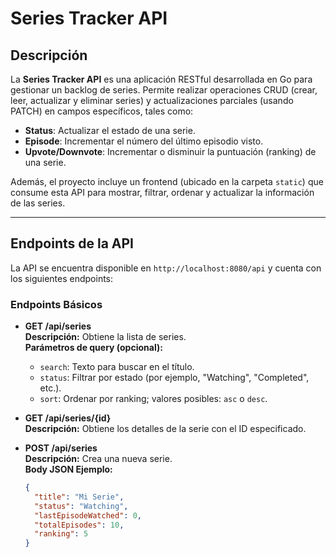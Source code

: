 # Series Tracker API

## Descripción

La **Series Tracker API** es una aplicación RESTful desarrollada en Go para gestionar un backlog de series. Permite realizar operaciones CRUD (crear, leer, actualizar y eliminar series) y actualizaciones parciales (usando PATCH) en campos específicos, tales como:
- **Status**: Actualizar el estado de una serie.
- **Episode**: Incrementar el número del último episodio visto.
- **Upvote/Downvote**: Incrementar o disminuir la puntuación (ranking) de una serie.

Además, el proyecto incluye un frontend (ubicado en la carpeta `static`) que consume esta API para mostrar, filtrar, ordenar y actualizar la información de las series.

---

## Endpoints de la API

La API se encuentra disponible en `http://localhost:8080/api` y cuenta con los siguientes endpoints:

### Endpoints Básicos

- **GET /api/series**  
  **Descripción:** Obtiene la lista de series.  
  **Parámetros de query (opcional):**
  - `search`: Texto para buscar en el título.
  - `status`: Filtrar por estado (por ejemplo, "Watching", "Completed", etc.).
  - `sort`: Ordenar por ranking; valores posibles: `asc` o `desc`.

- **GET /api/series/{id}**  
  **Descripción:** Obtiene los detalles de la serie con el ID especificado.

- **POST /api/series**  
  **Descripción:** Crea una nueva serie.  
  **Body JSON Ejemplo:**
  ```json
  {
    "title": "Mi Serie",
    "status": "Watching",
    "lastEpisodeWatched": 0,
    "totalEpisodes": 10,
    "ranking": 5
  }
